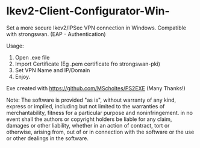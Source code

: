 # Ikev2-Client-Configurator-Win-
Set a more secure Ikev2/IPSec VPN connection in Windows. Compatible with strongswan. (EAP - Authentication)


Usage:
1. Open .exe file
2. Import Certificate (Eg .pem certificate fro strongswan-pki)
3. Set VPN Name and IP/Domain
4. Enjoy.


Exe created with https://github.com/MScholtes/PS2EXE
(Many Thanks!)

Note:
The software is provided "as is", without warranty of any kind, express or implied, including but not limited to the warranties of merchantability, fitness for a particular purpose and noninfringement. in no event shall the authors or copyright holders be liable for any claim, damages or other liability, whether in an action of contract, tort or otherwise, arising from, out of or in connection with the software or the use or other dealings in the software.
